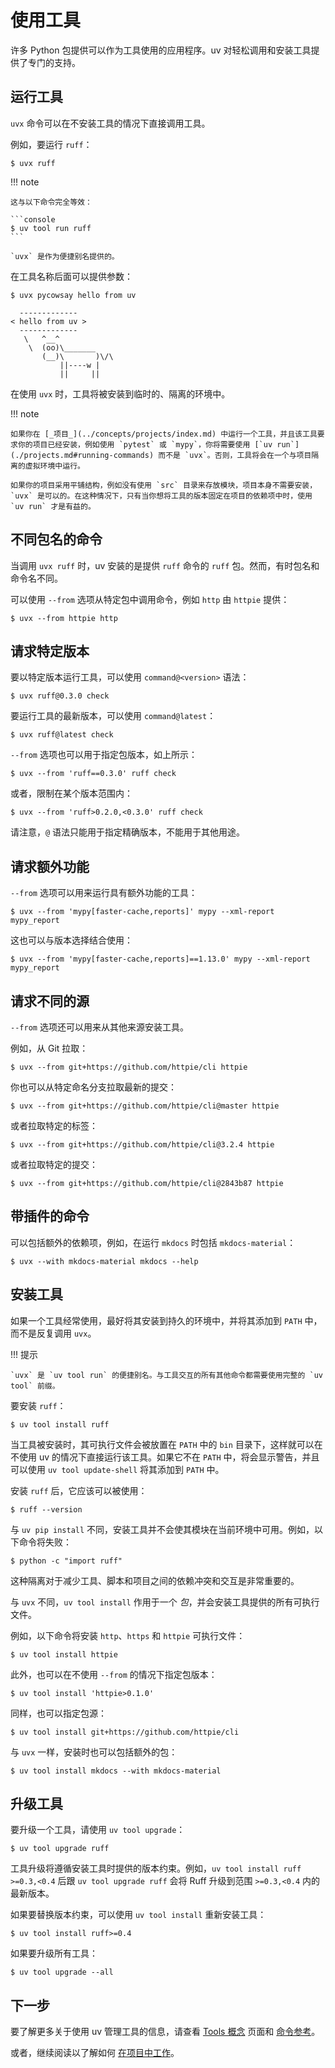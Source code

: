 # 使用工具

许多 Python 包提供可以作为工具使用的应用程序。uv 对轻松调用和安装工具提供了专门的支持。

## 运行工具

`uvx` 命令可以在不安装工具的情况下直接调用工具。

例如，要运行 `ruff`：

```console
$ uvx ruff
```

!!! note

    这与以下命令完全等效：

    ```console
    $ uv tool run ruff
    ```

    `uvx` 是作为便捷别名提供的。

在工具名称后面可以提供参数：

```console
$ uvx pycowsay hello from uv

  -------------
< hello from uv >
  -------------
   \   ^__^
    \  (oo)\_______
       (__)\       )\/\
           ||----w |
           ||     ||

```

在使用 `uvx` 时，工具将被安装到临时的、隔离的环境中。

!!! note

    如果你在 [_项目_](../concepts/projects/index.md) 中运行一个工具，并且该工具要求你的项目已经安装，例如使用 `pytest` 或 `mypy`，你将需要使用 [`uv run`](./projects.md#running-commands) 而不是 `uvx`。否则，工具将会在一个与项目隔离的虚拟环境中运行。

    如果你的项目采用平铺结构，例如没有使用 `src` 目录来存放模块，项目本身不需要安装，`uvx` 是可以的。在这种情况下，只有当你想将工具的版本固定在项目的依赖项中时，使用 `uv run` 才是有益的。

## 不同包名的命令

当调用 `uvx ruff` 时，uv 安装的是提供 `ruff` 命令的 `ruff` 包。然而，有时包名和命令名不同。

可以使用 `--from` 选项从特定包中调用命令，例如 `http` 由 `httpie` 提供：

```console
$ uvx --from httpie http
```

## 请求特定版本

要以特定版本运行工具，可以使用 `command@<version>` 语法：

```console
$ uvx ruff@0.3.0 check
```

要运行工具的最新版本，可以使用 `command@latest`：

```console
$ uvx ruff@latest check
```

`--from` 选项也可以用于指定包版本，如上所示：

```console
$ uvx --from 'ruff==0.3.0' ruff check
```

或者，限制在某个版本范围内：

```console
$ uvx --from 'ruff>0.2.0,<0.3.0' ruff check
```

请注意，`@` 语法只能用于指定精确版本，不能用于其他用途。

## 请求额外功能

`--from` 选项可以用来运行具有额外功能的工具：

```console
$ uvx --from 'mypy[faster-cache,reports]' mypy --xml-report mypy_report
```

这也可以与版本选择结合使用：

```console
$ uvx --from 'mypy[faster-cache,reports]==1.13.0' mypy --xml-report mypy_report
```

## 请求不同的源

`--from` 选项还可以用来从其他来源安装工具。

例如，从 Git 拉取：

```console
$ uvx --from git+https://github.com/httpie/cli httpie
```

你也可以从特定命名分支拉取最新的提交：

```console
$ uvx --from git+https://github.com/httpie/cli@master httpie
```

或者拉取特定的标签：

```console
$ uvx --from git+https://github.com/httpie/cli@3.2.4 httpie
```

或者拉取特定的提交：

```console
$ uvx --from git+https://github.com/httpie/cli@2843b87 httpie
```

## 带插件的命令

可以包括额外的依赖项，例如，在运行 `mkdocs` 时包括 `mkdocs-material`：

```console
$ uvx --with mkdocs-material mkdocs --help
```

## 安装工具

如果一个工具经常使用，最好将其安装到持久的环境中，并将其添加到 `PATH` 中，而不是反复调用 `uvx`。

!!! 提示

    `uvx` 是 `uv tool run` 的便捷别名。与工具交互的所有其他命令都需要使用完整的 `uv tool` 前缀。

要安装 `ruff`：

```console
$ uv tool install ruff
```

当工具被安装时，其可执行文件会被放置在 `PATH` 中的 `bin` 目录下，这样就可以在不使用 uv 的情况下直接运行该工具。如果它不在 `PATH` 中，将会显示警告，并且可以使用 `uv tool update-shell` 将其添加到 `PATH` 中。

安装 `ruff` 后，它应该可以被使用：

```console
$ ruff --version
```

与 `uv pip install` 不同，安装工具并不会使其模块在当前环境中可用。例如，以下命令将失败：

```console
$ python -c "import ruff"
```

这种隔离对于减少工具、脚本和项目之间的依赖冲突和交互是非常重要的。

与 `uvx` 不同，`uv tool install` 作用于一个 _包_，并会安装工具提供的所有可执行文件。

例如，以下命令将安装 `http`、`https` 和 `httpie` 可执行文件：

```console
$ uv tool install httpie
```

此外，也可以在不使用 `--from` 的情况下指定包版本：

```console
$ uv tool install 'httpie>0.1.0'
```

同样，也可以指定包源：

```console
$ uv tool install git+https://github.com/httpie/cli
```

与 `uvx` 一样，安装时也可以包括额外的包：

```console
$ uv tool install mkdocs --with mkdocs-material
```

## 升级工具

要升级一个工具，请使用 `uv tool upgrade`：

```console
$ uv tool upgrade ruff
```

工具升级将遵循安装工具时提供的版本约束。例如，`uv tool install ruff >=0.3,<0.4` 后跟 `uv tool upgrade ruff` 会将 Ruff 升级到范围 `>=0.3,<0.4` 内的最新版本。

如果要替换版本约束，可以使用 `uv tool install` 重新安装工具：

```console
$ uv tool install ruff>=0.4
```

如果要升级所有工具：

```console
$ uv tool upgrade --all
```

## 下一步

要了解更多关于使用 uv 管理工具的信息，请查看 [Tools 概念](../concepts/tools.md) 页面和 [命令参考](../reference/cli.md#uv-tool)。

或者，继续阅读以了解如何 [在项目中工作](./projects.md)。
